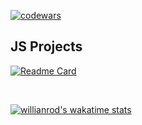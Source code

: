 [![codewars](https://www.codewars.com/users/mmiksaa/badges/large)](https://www.codewars.com/users/mmiksaa) 

<h2>JS Projects</h2>

[![Readme Card](https://github-readme-stats.vercel.app/api/pin/?username=mmiksaa&theme=dark&layout=compact&repo=cardGame-twentyOne)](https://github.com/mmiksaa/cardGame-twentyOne)

<!--  <h3> 
 
 [🃏 card game 21](https://github.com/mmiksaa/cardGame-twentyOne)
 
</h3> -->

</br>
<!-- </br></br> -->

<!-- <h2>Other</h2> -->




[![willianrod's wakatime stats](https://github-readme-stats.vercel.app/api/wakatime?username=@miksa&theme=dark)](https://wakatime.com/@miksa)

<!--START_SECTION:waka-->
<!--END_SECTION:waka-->
